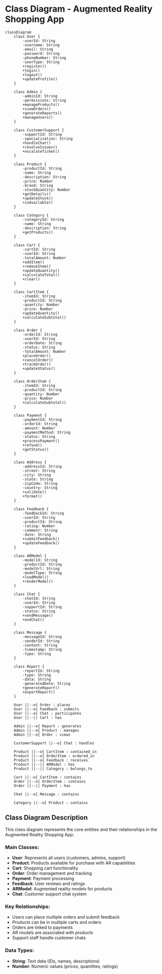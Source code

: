 # Class Diagram - Augmented Reality Shopping App

```mermaid
classDiagram
    class User {
        -userId: String
        -username: String
        -email: String
        -password: String
        -phoneNumber: String
        -userType: String
        +register()
        +login()
        +logout()
        +updateProfile()
    }

    class Admin {
        -adminId: String
        -permissions: String
        +manageProducts()
        +viewOrders()
        +generateReports()
        +manageUsers()
    }

    class CustomerSupport {
        -supportId: String
        -specialization: String
        +handleChat()
        +resolveIssues()
        +escalateTicket()
    }

    class Product {
        -productId: String
        -name: String
        -description: String
        -price: Number
        -brand: String
        -stockQuantity: Number
        +getDetails()
        +updateStock()
        +isAvailable()
    }

    class Category {
        -categoryId: String
        -name: String
        -description: String
        +getProducts()
    }

    class Cart {
        -cartId: String
        -userId: String
        -totalAmount: Number
        +addItem()
        +removeItem()
        +updateQuantity()
        +calculateTotal()
        +clear()
    }

    class CartItem {
        -itemId: String
        -productId: String
        -quantity: Number
        -price: Number
        +updateQuantity()
        +calculateSubtotal()
    }

    class Order {
        -orderId: String
        -userId: String
        -orderDate: String
        -status: String
        -totalAmount: Number
        +placeOrder()
        +cancelOrder()
        +trackOrder()
        +updateStatus()
    }

    class OrderItem {
        -itemId: String
        -productId: String
        -quantity: Number
        -price: Number
        +calculateSubtotal()
    }

    class Payment {
        -paymentId: String
        -orderId: String
        -amount: Number
        -paymentMethod: String
        -status: String
        +processPayment()
        +refund()
        +getStatus()
    }

    class Address {
        -addressId: String
        -street: String
        -city: String
        -state: String
        -zipCode: String
        -country: String
        +validate()
        +format()
    }

    class Feedback {
        -feedbackId: String
        -userId: String
        -productId: String
        -rating: Number
        -comment: String
        -date: String
        +submitFeedback()
        +updateFeedback()
    }

    class ARModel {
        -modelId: String
        -productId: String
        -modelUrl: String
        -modelType: String
        +loadModel()
        +renderModel()
    }

    class Chat {
        -chatId: String
        -userId: String
        -supportId: String
        -status: String
        +sendMessage()
        +endChat()
    }

    class Message {
        -messageId: String
        -senderId: String
        -content: String
        -timestamp: String
        -type: String
    }

    class Report {
        -reportId: String
        -type: String
        -data: String
        -generatedDate: String
        +generateReport()
        +exportReport()
    }

    User ||--o{ Order : places
    User ||--o{ Feedback : submits
    User ||--o{ Chat : participates
    User ||--|| Cart : has

    Admin ||--o{ Report : generates
    Admin ||--o{ Product : manages
    Admin ||--o{ Order : views

    CustomerSupport ||--o{ Chat : handles

    Product ||--o{ CartItem : contained_in
    Product ||--o{ OrderItem : ordered_in
    Product ||--o{ Feedback : receives
    Product ||--|| ARModel : has
    Product ||--|| Category : belongs_to

    Cart ||--o{ CartItem : contains
    Order ||--o{ OrderItem : contains
    Order ||--|| Payment : has

    Chat ||--o{ Message : contains

    Category ||--o{ Product : contains
```

## Class Diagram Description

This class diagram represents the core entities and their relationships in the Augmented Reality Shopping App:

### Main Classes:
- **User**: Represents all users (customers, admins, support)
- **Product**: Products available for purchase with AR capabilities
- **Cart**: Shopping cart functionality
- **Order**: Order management and tracking
- **Payment**: Payment processing
- **Feedback**: User reviews and ratings
- **ARModel**: Augmented reality models for products
- **Chat**: Customer support chat system

### Key Relationships:
- Users can place multiple orders and submit feedback
- Products can be in multiple carts and orders
- Orders are linked to payments
- AR models are associated with products
- Support staff handle customer chats

### Data Types:
- **String**: Text data (IDs, names, descriptions)
- **Number**: Numeric values (prices, quantities, ratings) 

